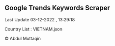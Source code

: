 

## Google Trends Keywords Scraper 
 
Last Update 03-12-2022 , 13:29:18

Country List :
VIETNAM.json



© Abdul Muttaqin 
